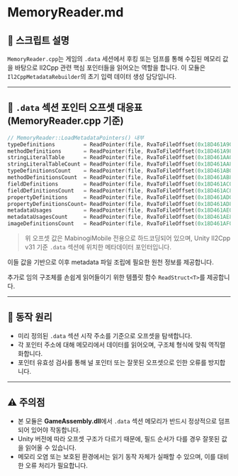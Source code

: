 ﻿# MemoryReader.md

## 📌 스크립트 설명
`MemoryReader.cpp`는 게임의 `.data` 세션에서 후킹 또는 덤프를 통해 수집된 메모리 값을 바탕으로 Il2Cpp 관련 핵심 포인터들을 읽어오는 역할을 합니다. 이 모듈은 `Il2CppMetadataRebuilder`의 초기 입력 데이터 생성 담당입니다.

---

## 📌 `.data` 섹션 포인터 오프셋 대응표 (MemoryReader.cpp 기준)

```cpp
// MemoryReader::LoadMetadataPointers() 내부
typeDefinitions         = ReadPointer(file, RvaToFileOffset(0x18D461A90));  // -> typeDefinitions
methodDefinitions       = ReadPointer(file, RvaToFileOffset(0x18D461A98));  // -> methodDefinitions
stringLiteralTable      = ReadPointer(file, RvaToFileOffset(0x18D461AA0));  // -> stringLiteralTable
stringLiteralTableCount = ReadPointer(file, RvaToFileOffset(0x18D461AA8));  // -> stringLiteralTableCount
typeDefinitionsCount    = ReadPointer(file, RvaToFileOffset(0x18D461AB0));  // -> typeDefinitionsCount
methodDefinitionsCount  = ReadPointer(file, RvaToFileOffset(0x18D461AB8));  // -> methodDefinitionsCount
fieldDefinitions        = ReadPointer(file, RvaToFileOffset(0x18D461AC0));  // -> fieldDefinitions
fieldDefinitionsCount   = ReadPointer(file, RvaToFileOffset(0x18D461AC8));  // -> fieldDefinitionsCount
propertyDefinitions     = ReadPointer(file, RvaToFileOffset(0x18D461AD0));  // -> propertyDefinitions
propertyDefinitionsCount= ReadPointer(file, RvaToFileOffset(0x18D461AD8));  // -> propertyDefinitionsCount
metadataUsages          = ReadPointer(file, RvaToFileOffset(0x18D461AE0));  // -> metadataUsages
metadataUsagesCount     = ReadPointer(file, RvaToFileOffset(0x18D461AE8));  // -> metadataUsagesCount
imageDefinitionsCount   = ReadPointer(file, RvaToFileOffset(0x18D461AF0));  // -> imageDefinitionsCount
```

> 위 오프셋 값은 MabinogiMobile 전용으로 하드코딩되어 있으며, Unity Il2Cpp v31 기준 `.data` 섹션에 위치한 메타데이터 포인터입니다.

이들 값을 기반으로 이후 metadata 파일 조립에 필요한 원천 정보를 제공합니다.

추가로 임의 구조체를 손쉽게 읽어들이기 위한 템플릿 함수 `ReadStruct<T>`를 제공합니다.

---

## 🧱 동작 원리
- 미리 정의된 `.data` 섹션 시작 주소를 기준으로 오프셋을 탐색합니다.
- 각 포인터 주소에 대해 메모리에서 데이터를 읽어오며, 구조체 형식에 맞춰 역직렬화합니다.
- 포인터 유효성 검사를 통해 널 포인터 또는 잘못된 오프셋으로 인한 오류를 방지합니다.

---

## ⚠️ 주의점
- 본 모듈은 **GameAssembly.dll**에서 `.data` 섹션 메모리가 반드시 정상적으로 덤프되어 있어야 작동합니다.
- Unity 버전에 따라 오프셋 구조가 다르기 때문에, 필드 순서가 다를 경우 잘못된 값을 읽어올 수 있습니다.
- 메모리 오염 또는 보호된 환경에서는 읽기 동작 자체가 실패할 수 있으며, 이를 대비한 오류 처리가 필요합니다.

